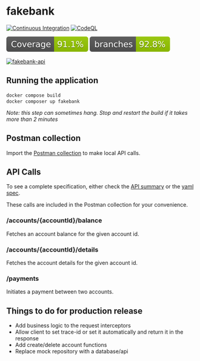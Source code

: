# fakebank

[![Continuous Integration](https://github.com/ianrobrien/fakebank/actions/workflows/ci.yaml/badge.svg?branch=main)](https://github.com/ianrobrien/fakebank/actions/workflows/ci.yaml)
[![CodeQL](https://github.com/ianrobrien/fakebank/actions/workflows/codeql.yml/badge.svg)](https://github.com/ianrobrien/fakebank/actions/workflows/codeql.yml)

[![Coverage](.github/badges/jacoco.svg)](https://www.ianrobrien.dev/fakebank/coverage)
[![Coverage](.github/badges/branches.svg)](https://www.ianrobrien.dev/fakebank/coverage)

[![fakebank-api](https://img.shields.io/badge/API_Summary-4c8eca)](https://ianrobrien.dev/fakebank/api)

## Running the application

```shell
docker compose build
docker composer up fakebank
```

_Note: this step can sometimes hang. Stop and restart the build if it takes
more than 2 minutes_

## Postman collection

Import the [Postman collection](docs/postman/fakebank.postman_collection.json) to
make local API calls.

## API Calls

To see a complete specification, either check the [API summary](https://www.ianrobrien.dev/fakebank/api)
or the [yaml spec](fakebank-api/src/main/resources/fakebank.api.yaml).

These calls are included in the Postman collection for your convenience.

### /accounts/{accountId}/balance

Fetches an account balance for the given account id.

### /accounts/{accountId}/details

Fetches the account details for the given account id.

### /payments

Initiates a payment between two accounts.

## Things to do for production release

- Add business logic to the request interceptors
- Allow client to set trace-id or set it automatically and return it in the response
- Add create/delete account functions
- Replace mock repository with a database/api
